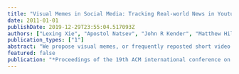 ```yaml
---
title: "Visual Memes in Social Media: Tracking Real-world News in Youtube Videos"
date: 2011-01-01
publishDate: 2019-12-29T23:55:04.517093Z
authors: ["Lexing Xie", "Apostol Natsev", "John R Kender", "Matthew Hill", "John R Smith"]
publication_types: ["1"]
abstract: "We propose visual memes, or frequently reposted short video segments, for tracking large-scale video remix in social media. Visual memes are extracted by novel and highly scalable detection algorithms that we develop, with over 96% precision and 80% recall. We monitor real-world events on YouTube, and we model interactions using a graph model over memes, with people and content as nodes and meme postings as links. This allows us to define several measures of influence. These abstractions, using more than two million video shots from several large-scale event datasets, enable us to quantify and efficiently extract several important observations: over half of the videos contain re-mixed content, which appears rapidly; video view counts, particularly high ones, are poorly correlated with the virality of content; the influence of traditional news media versus citizen journalists varies from event to event; iconic single images of an event are easily extracted; and content that will have long lifespan can be predicted within a day after it first appears. Visual memes can be applied to a number of social media scenarios: brand monitoring, social buzz tracking, ranking content and users, among others."
featured: false
publication: "*Proceedings of the 19th ACM international conference on Multimedia*"
---
```


